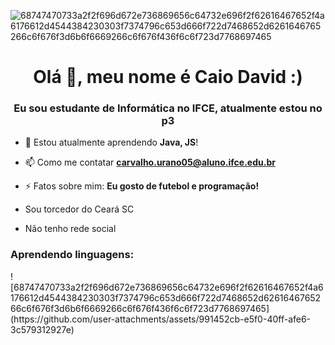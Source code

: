 ![68747470733a2f2f696d672e736869656c64732e696f2f62616467652f4a6176612d4544384230303f7374796c653d666f722d7468652d6261646765266c6f676f3d6b6f6669266c6f676f436f6c6f723d7768697465](https://github.com/user-attachments/assets/991452cb-e5f0-40ff-afe6-3c579312927e)<h1 align="center">Olá 👋, meu nome é Caio David :)</h1>
<h3 align="center">Eu sou estudante de Informática no IFCE, atualmente estou no p3 </h3>

- 🌱 Estou atualmente aprendendo **Java, JS**!

- 📫 Como me contatar **carvalho.urano05@aluno.ifce.edu.br**

- ⚡ Fatos sobre mim: **Eu gosto de futebol e programação!**

- Sou torcedor do Ceará SC

- Não tenho rede social


</p>

<h3 align="left">Aprendendo linguagens:</h3>
<p align="left"> ![68747470733a2f2f696d672e736869656c64732e696f2f62616467652f4a6176612d4544384230303f7374796c653d666f722d7468652d6261646765266c6f676f3d6b6f6669266c6f676f436f6c6f723d7768697465](https://github.com/user-attachments/assets/991452cb-e5f0-40ff-afe6-3c579312927e)<h1 jj


